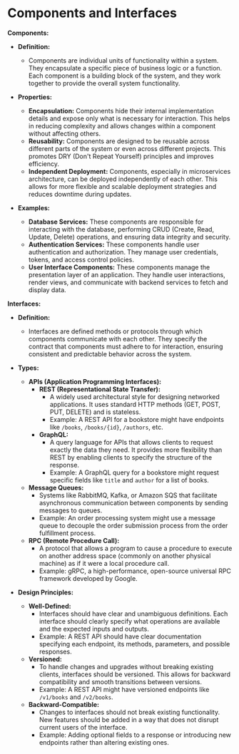 # Components and Interfaces

**Components:**

- **Definition:** 
  - Components are individual units of functionality within a system. They encapsulate a specific piece of business logic or a function. Each component is a building block of the system, and they work together to provide the overall system functionality.
  
- **Properties:**
  - **Encapsulation:** Components hide their internal implementation details and expose only what is necessary for interaction. This helps in reducing complexity and allows changes within a component without affecting others.
  - **Reusability:** Components are designed to be reusable across different parts of the system or even across different projects. This promotes DRY (Don't Repeat Yourself) principles and improves efficiency.
  - **Independent Deployment:** Components, especially in microservices architecture, can be deployed independently of each other. This allows for more flexible and scalable deployment strategies and reduces downtime during updates.

- **Examples:**
  - **Database Services:** These components are responsible for interacting with the database, performing CRUD (Create, Read, Update, Delete) operations, and ensuring data integrity and security.
  - **Authentication Services:** These components handle user authentication and authorization. They manage user credentials, tokens, and access control policies.
  - **User Interface Components:** These components manage the presentation layer of an application. They handle user interactions, render views, and communicate with backend services to fetch and display data.

**Interfaces:**

- **Definition:**
  - Interfaces are defined methods or protocols through which components communicate with each other. They specify the contract that components must adhere to for interaction, ensuring consistent and predictable behavior across the system.

- **Types:**
  - **APIs (Application Programming Interfaces):**
    - **REST (Representational State Transfer):**
      - A widely used architectural style for designing networked applications. It uses standard HTTP methods (GET, POST, PUT, DELETE) and is stateless.
      - Example: A REST API for a bookstore might have endpoints like `/books`, `/books/{id}`, `/authors`, etc.
    - **GraphQL:**
      - A query language for APIs that allows clients to request exactly the data they need. It provides more flexibility than REST by enabling clients to specify the structure of the response.
      - Example: A GraphQL query for a bookstore might request specific fields like `title` and `author` for a list of books.
  - **Message Queues:**
    - Systems like RabbitMQ, Kafka, or Amazon SQS that facilitate asynchronous communication between components by sending messages to queues.
    - Example: An order processing system might use a message queue to decouple the order submission process from the order fulfillment process.
  - **RPC (Remote Procedure Call):**
    - A protocol that allows a program to cause a procedure to execute on another address space (commonly on another physical machine) as if it were a local procedure call.
    - Example: gRPC, a high-performance, open-source universal RPC framework developed by Google.

- **Design Principles:**
  - **Well-Defined:**
    - Interfaces should have clear and unambiguous definitions. Each interface should clearly specify what operations are available and the expected inputs and outputs.
    - Example: A REST API should have clear documentation specifying each endpoint, its methods, parameters, and possible responses.
  - **Versioned:**
    - To handle changes and upgrades without breaking existing clients, interfaces should be versioned. This allows for backward compatibility and smooth transitions between versions.
    - Example: A REST API might have versioned endpoints like `/v1/books` and `/v2/books`.
  - **Backward-Compatible:**
    - Changes to interfaces should not break existing functionality. New features should be added in a way that does not disrupt current users of the interface.
    - Example: Adding optional fields to a response or introducing new endpoints rather than altering existing ones.